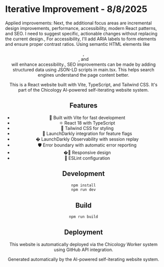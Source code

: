# Iterative Improvement - 8/8/2025

Applied improvements: Next, the additional focus areas are incremental design improvements, performance, accessibility, modern React patterns, and SEO. I need to suggest specific, actionable changes without replacing the current design., For accessibility, I'll add ARIA labels to form elements and ensure proper contrast ratios. Using semantic HTML elements like <header>, <nav>, and <main> will enhance accessibility., SEO improvements can be made by adding structured data using JSON-LD scripts in main.tsx. This helps search engines understand the page content better.

This is a React website built with Vite, TypeScript, and Tailwind CSS. It's part of the Chicology AI-powered self-iterating website system.

## Features

- 🚀 Built with Vite for fast development
- ⚛️ React 18 with TypeScript
- 🎨 Tailwind CSS for styling
- 🚦 LaunchDarkly integration for feature flags
- � LaunchDarkly Observability with session replay
- 🛡️ Error boundary with automatic error reporting
- �📱 Responsive design
- 🔧 ESLint configuration

## Development

```bash
npm install
npm run dev
```

## Build

```bash
npm run build
```

## Deployment

This website is automatically deployed via the Chicology Worker system using GitHub API integration.

Generated automatically by the AI-powered self-iterating website system.

